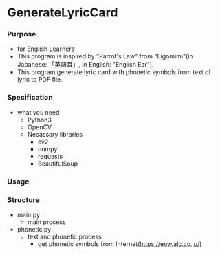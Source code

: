 # GenerateLyricCard
### Purpose
- for English Learners
- This program is inspired by "Parrot's Law" from "Eigomimi"(in Japanese: 「英語耳」, in English: "English Ear").
- This program generate lyric card with phonetic symbols from text of lyric to PDF file.
### Specification
- what you need
    - Python3
    - OpenCV
    - Necassary libraries
        - cv2
        - numpy
        - requests
        - BeautifulSoup
### Usage
### Structure
- main.py
    - main process
- phonetic.py
    - text and phonetic process
        - get phonetic symbols from Internet(https://eow.alc.co.jp/)